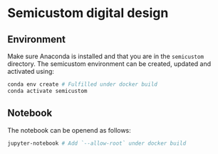 # Semicustom digital design

## Environment

Make sure Anaconda is installed and that you are in the `semicustom` directory. The semicustom environment can be created, updated and activated using:

```sh
conda env create # Fulfilled under docker build
conda activate semicustom
```

## Notebook

The notebook can be openend as follows:

```sh
jupyter-notebook # Add `--allow-root` under docker build
```
